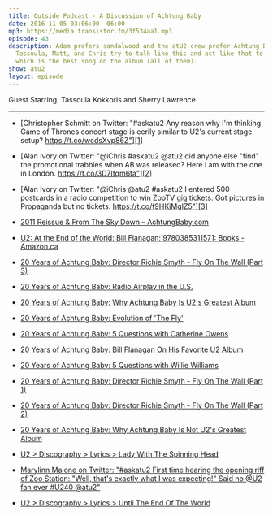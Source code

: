```yaml
---
title: Outside Podcast - A Discussion of Achtung Baby
date: 2016-11-05 03:06:00 -06:00
mp3: https://media.transistor.fm/3f534aa1.mp3
episode: 43
description: Adam prefers sandalwood and the atU2 crew prefer Achtung Baby. Sherry,
  Tassoula, Matt, and Chris try to talk like this and act like that to figure out
  which is the best song on the album (all of them).
show: atu2
layout: episode
---
```


Guest Starring: Tassoula Kokkoris and Sherry Lawrence

***

* [Christopher Schmitt on Twitter: "#askatu2 Any reason why I'm thinking Game of Thrones concert stage is eerily similar to U2's current stage setup? https://t.co/wcdsXvp86Z"][1]

* [Alan Ivory on Twitter: "@iChris #askatu2 @atu2 did anyone else "find" the promotional trabbies when AB was released? Here I am with the one in London. https://t.co/3D7Itqm6ta"][2]

* [Alan Ivory on Twitter: "@iChris @atu2 #askatu2 I entered 500 postcards in a radio competition to win ZooTV gig tickets. Got pictures in Propaganda but no tickets. https://t.co/f9HKjMqIZ5"][3]

* [2011 Reissue &amp; From The Sky Down – AchtungBaby.com][4]

* [U2: At the End of the World: Bill Flanagan: 9780385311571: Books - Amazon.ca][5]

* [20 Years of Achtung Baby: Director Richie Smyth - Fly On The Wall (Part 3)][6]

* [20 Years of Achtung Baby: Radio Airplay in the U.S.][7]

* [20 Years of Achtung Baby: Why Achtung Baby Is U2's Greatest Album][8]

* [20 Years of Achtung Baby: Evolution of 'The Fly'][9]

* [20 Years of Achtung Baby: 5 Questions with Catherine Owens][10]

* [20 Years of Achtung Baby: Bill Flanagan On His Favorite U2 Album][11]

* [20 Years of Achtung Baby: 5 Questions with Willie Williams][12]

* [20 Years of Achtung Baby: Director Richie Smyth - Fly On The Wall (Part 1)][13]

* [20 Years of Achtung Baby: Director Richie Smyth - Fly On The Wall (Part 2)][14]

* [20 Years of Achtung Baby: Why Achtung Baby Is Not U2's Greatest Album][15]

* [U2 &gt; Discography &gt; Lyrics &gt; Lady With The Spinning Head][16]

* [Marylinn Maione on Twitter: "#askatu2 First time hearing the opening riff of Zoo Station: "Well, that's exactly what I was expecting!" Said no @U2 fan ever #U240 @atu2"][17]

* [U2 &gt; Discography &gt; Lyrics &gt; Until The End Of The World][18]

[1]: https://twitter.com/teleject/status/785243022669778945
[2]: https://twitter.com/i/web/status/794252363662032897
[3]: https://twitter.com/alsy01/status/794253363642826760
[4]: http://achtungbaby.com/2011-reissue-from-the-sky-down/
[5]: https://www.amazon.ca/U2-End-World-Bill-Flanagan/dp/0385311575
[6]: http://www.atu2.com/news/20-years-of-achtung-baby-director-richie-smyth-fly-on-the-wall-part-3.html
[7]: http://www.atu2.com/news/20-years-of-achtung-baby-radio-airplay-in-the-us.html
[8]: http://www.atu2.com/news/20-years-of-achtung-baby-why-achtung-baby-is-u2s-greatest-album.html
[9]: http://www.atu2.com/news/20-years-of-achtung-baby-evolution-of-the-fly.html
[10]: http://www.atu2.com/news/20-years-of-achtung-baby-5-questions-with-catherine-owens.html
[11]: http://www.atu2.com/news/20-years-of-achtung-baby-bill-flanagan-on-his-favorite-u2-album.html
[12]: http://www.atu2.com/news/20-years-of-achtung-baby-5-questions-with-willie-williams.html
[13]: http://www.atu2.com/news/20-years-of-achtung-baby-director-richie-smyth-fly-on-the-wall-part-1.html
[14]: http://www.atu2.com/news/20-years-of-achtung-baby-director-richie-smyth-fly-on-the-wall-part-2.html
[15]: http://www.atu2.com/news/20-years-of-achtung-baby-why-achtung-baby-is-not-u2s-greatest-album.html
[16]: http://www.u2.com/lyrics/75
[17]: https://twitter.com/msmarylinn/status/794359902256906241
[18]: http://www.u2.com/lyrics/159
